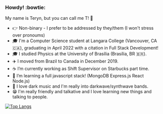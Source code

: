### Howdy! :bowtie:

My name is Teryn, but you can call me T! :space_invader:

- 👉 Non-binary - I prefer to be addressed by they/them (I won't stress over pronoums)
- 🎓 I'm a Computer Science student at Langara College (Vancouver, CA 🇨🇦), graduating in April 2022 with a citation in Full Stack Development!
- 🎓 I studied Physics at the University of Brasília (Brasília, BR 🇧🇷).
- ✈️ I moved from Brazil to Canada in December 2019.
- ☕ I’m currently working as Shift Supervisor on Starbucks part time.
- 🌱 I’m learning a full javascript stack! (MongoDB Express.js React Node.js)
- 🦇 I love dark music and I'm really into darkwave/synthwave bands.
- 😁 I'm really friendly and talkative and I love learning new things and talking to people.

[![Top Langs](https://github-readme-stats.vercel.app/api/top-langs/?username=dev0T&layout=compact&theme=github_dark)](https://github.com/anuraghazra/github-readme-stats)
